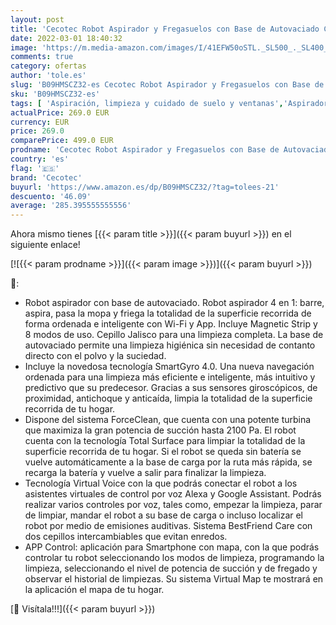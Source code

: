 ```yaml
---
layout: post
title: 'Cecotec Robot Aspirador y Fregasuelos con Base de Autovaciado Conga 2290 Ultra Home. 4 en 1  2100 Pa  App con Mapa  Limpieza Ordenada  Cepillo de Mascotas  Alexa & Google Assistant'
date: 2022-03-01 18:40:32
image: 'https://m.media-amazon.com/images/I/41EFW50oSTL._SL500_._SL400_.jpg'
comments: true
category: ofertas
author: 'tole.es'
slug: 'B09HMSCZ32-es Cecotec Robot Aspirador y Fregasuelos con Base de...'
sku: 'B09HMSCZ32-es'
tags: [ 'Aspiración, limpieza y cuidado de suelo y ventanas','Aspiradoras','Hogar y cocina','Robots aspiradores','alexa','cecotec', ]
actualPrice: 269.0 EUR
currency: EUR
price: 269.0
comparePrice: 499.0 EUR
prodname: 'Cecotec Robot Aspirador y Fregasuelos con Base de Autovaciado Conga 2290 Ultra Home. 4 en 1  2100 Pa  App con Mapa  Limpieza Ordenada  Cepillo de Mascotas  Alexa & Google Assistant'
country: 'es'
flag: '🇪🇸'
brand: 'Cecotec'
buyurl: 'https://www.amazon.es/dp/B09HMSCZ32/?tag=tolees-21'
descuento: '46.09'
average: '285.395555555556'
---
```


Ahora mismo tienes [{{< param title >}}]({{< param buyurl >}}) en el siguiente enlace!

[![{{< param prodname >}}]({{< param image >}})]({{< param buyurl >}})

🔎:

- Robot aspirador con base de autovaciado. Robot aspirador 4 en 1: barre, aspira, pasa la mopa y friega la totalidad de la superficie recorrida de forma ordenada e inteligente con Wi-Fi y App. Incluye Magnetic Strip y 8 modos de uso. Cepillo Jalisco para una limpieza completa. La base de autovaciado permite una limpieza higiénica sin necesidad de contanto directo con el polvo y la suciedad.
- Incluye la novedosa tecnología SmartGyro 4.0. Una nueva navegación ordenada para una limpieza más eficiente e inteligente, más intuitivo y predictivo que su predecesor. Gracias a sus sensores giroscópicos, de proximidad, antichoque y anticaída, limpia la totalidad de la superficie recorrida de tu hogar.
- Dispone del sistema ForceClean, que cuenta con una potente turbina que maximiza la gran potencia de succión hasta 2100 Pa. El robot cuenta con la tecnología Total Surface para limpiar la totalidad de la superficie recorrida de tu hogar. Si el robot se queda sin batería se vuelve automáticamente a la base de carga por la ruta más rápida, se recarga la batería y vuelve a salir para finalizar la limpieza.
- Tecnología Virtual Voice con la que podrás conectar el robot a los asistentes virtuales de control por voz Alexa y Google Assistant. Podrás realizar varios controles por voz, tales como, empezar la limpieza, parar de limpiar, mandar el robot a su base de carga o incluso localizar el robot por medio de emisiones auditivas. Sistema BestFriend Care con dos cepillos intercambiables que evitan enredos.
- APP Control: aplicación para Smartphone con mapa, con la que podrás controlar tu robot seleccionando los modos de limpieza, programando la limpieza, seleccionando el nivel de potencia de succión y de fregado y observar el historial de limpiezas. Su sistema Virtual Map te mostrará en la aplicación el mapa de tu hogar.

[🛒 Visítala!!!]({{< param buyurl >}})
